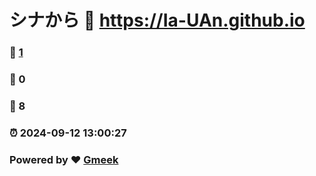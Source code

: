 # シナから :link: https://Ia-UAn.github.io 
### :page_facing_up: [1](https://Ia-UAn.github.io/tag.html) 
### :speech_balloon: 0 
### :hibiscus: 8 
### :alarm_clock: 2024-09-12 13:00:27 
### Powered by :heart: [Gmeek](https://github.com/Meekdai/Gmeek)
